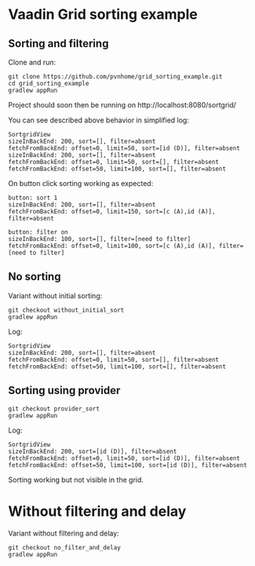 # Vaadin Grid sorting example

## Sorting and filtering

Clone and run:

```
git clone https://github.com/pvnhome/grid_sorting_example.git
cd grid_sorting_example
gradlew appRun
```

Project should soon then be running on http://localhost:8080/sortgrid/

You can see described above behavior in simplified log:

```
SortgridView
sizeInBackEnd: 200, sort=[], filter=absent
fetchFromBackEnd: offset=0, limit=50, sort=[id (D)], filter=absent
sizeInBackEnd: 200, sort=[], filter=absent
fetchFromBackEnd: offset=0, limit=50, sort=[], filter=absent
fetchFromBackEnd: offset=50, limit=100, sort=[], filter=absent
```

On button click sorting working as expected:


```
button: sort 1
sizeInBackEnd: 200, sort=[], filter=absent
fetchFromBackEnd: offset=0, limit=150, sort=[c (A),id (A)], filter=absent

button: filter on
sizeInBackEnd: 100, sort=[], filter=[need to filter]
fetchFromBackEnd: offset=0, limit=100, sort=[c (A),id (A)], filter=[need to filter]
```

## No sorting


Variant without initial sorting:

```
git checkout without_initial_sort
gradlew appRun
```

Log:


```
SortgridView
sizeInBackEnd: 200, sort=[], filter=absent
fetchFromBackEnd: offset=0, limit=50, sort=[], filter=absent
fetchFromBackEnd: offset=50, limit=100, sort=[], filter=absent
```

## Sorting using provider


```
git checkout provider_sort
gradlew appRun
```

Log:


```
SortgridView
sizeInBackEnd: 200, sort=[id (D)], filter=absent
fetchFromBackEnd: offset=0, limit=50, sort=[id (D)], filter=absent
fetchFromBackEnd: offset=50, limit=100, sort=[id (D)], filter=absent
```

Sorting working but not visible in the grid.

# Without filtering and delay

Variant without filtering and delay:


```
git checkout no_filter_and_delay
gradlew appRun
```
